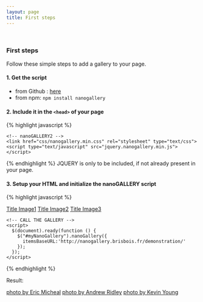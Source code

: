 ```yaml
---
layout: page
title: First steps
---
```

<br>

### First steps

Follow these simple steps to add a gallery to your page.
  
  
#### 1. Get the script
- from Github : [here](https://github.com/Kris-B/nanoGALLERY/archive/v5.9.1.zip)
- from npm: ```npm install nanogallery```

#### 2. Include it in the ```<head>``` of your page

{% highlight javascript %}
  <head>
    <!-- jQuery -->
    <script type="text/javascript" src="http://cdnjs.cloudflare.com/ajax/libs/jquery/2.1.1/jquery.min.js"></script>
  
    <!-- nanoGALLERY2 -->
    <link href="css/nanogallery.min.css" rel="stylesheet" type="text/css">
    <script type="text/javascript" src="jquery.nanogallery.min.js"></script>
  </head>
{% endhighlight %}
JQUERY is only to be included, if not already present in your page.

#### 3. Setup your HTML and initialize the nanoGALLERY script

{% highlight javascript %}
  <body>
    <!-- THE MARKUP -->
    <div id="myNanoGallery">
      <a href="img_01.jpg" data-ngthumb="img_01t.jpg">Title Image1</a>
      <a href="img_02.jpg" data-ngthumb="img_02ts.jpg" data-ngdesc="Image 2 description">Title Image2</a>
      <a href="img_03.jpg" data-ngthumb="img_03t.jpg" data-ngdesc="Description 3">Title Image3</a>
    </div>
    
    <!-- CALL THE GALLERY -->
    <script>
      $(document).ready(function () {
        $("#myNanoGallery").nanoGallery({
          itemsBaseURL:'http://nanogallery.brisbois.fr/demonstration/'
        });
      });
    </script>
  </body>
{% endhighlight %}




Result:

<div id="myNanoGalleryDemo">
  <a href="C4FV77ovIBM" data-ngthumb="C4FV77ovIBM/300x200" data-ngdesc="Lindsay, Canada">photo by Eric Micheal</a>
  <a href="Kt5hRENuotI" data-ngthumb="Kt5hRENuotI/267x200" data-ngdesc="Quiraing, Portree, United Kingdom">photo by Andrew Ridley</a>
  <a href="-icmOdYWXuQ" data-ngthumb="-icmOdYWXuQ/300x200" data-ngdesc="New York">photo by Kevin Young</a>
</div>


<script>
  $(document).ready(function () {
    jQuery("#myNanoGalleryDemo").css('visibility','visible').nanoGallery({

          itemsBaseURL:'https://source.unsplash.com/',


      thumbnailWidth:'auto', thumbnailHeight:200,
      //thumbnailL1Width:'240C xs100C sm100C', thumbnailL1Height:'160C xs100C sm100C',
      //thumbnailL1Width:'240 xs100C sm100C', thumbnailL1Height:'160 xs100C sm100C',
      //thumbnailWidth:'auto', thumbnailHeight:'200 xs80 sm150 la250 xl290',
      thumbnailHoverEffect:[{'name':'imageScale150', 'duration':700},{'name':'labelAppear75', 'duration':400},{'name':'descriptionAppear', 'duration':1000}],
      
      viewerDisplayLogo:true,
      imageTransition : 'slide',
      galleryToolbarWidthAligned:false,
      thumbnailLabel:{display:false,align:'center', position:'overImageOnMiddle'},
      thumbnailL1Label:{display:true,align:'center', position:'overImageOnMiddle'},
      touchAnimationL1: true,
      touchAnimation:false,
      i18n:{
        thumbnailImageDescription:'view photo', thumbnailImageDescription_FR:'afficher photo',
        thumbnailAlbumDescription:'open gallery', thumbnailAlbumDescription_FR:'ouvrir galerie'
      },
      viewerToolbar: { standard:'minimizeButton,pageCounter,playPauseButton,linkOriginalButton,label', autoMinimize:5000 },
      galleryFullpageButton:false
    });
  });  
</script>



